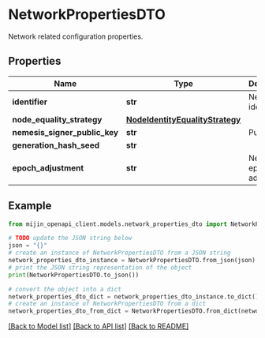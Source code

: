 # NetworkPropertiesDTO

Network related configuration properties.

## Properties

Name | Type | Description | Notes
------------ | ------------- | ------------- | -------------
**identifier** | **str** | Network identifier. | [optional] 
**node_equality_strategy** | [**NodeIdentityEqualityStrategy**](NodeIdentityEqualityStrategy.md) |  | [optional] 
**nemesis_signer_public_key** | **str** | Public key. | [optional] 
**generation_hash_seed** | **str** |  | [optional] 
**epoch_adjustment** | **str** | Nemesis epoch time adjustment. | [optional] 

## Example

```python
from mijin_openapi_client.models.network_properties_dto import NetworkPropertiesDTO

# TODO update the JSON string below
json = "{}"
# create an instance of NetworkPropertiesDTO from a JSON string
network_properties_dto_instance = NetworkPropertiesDTO.from_json(json)
# print the JSON string representation of the object
print(NetworkPropertiesDTO.to_json())

# convert the object into a dict
network_properties_dto_dict = network_properties_dto_instance.to_dict()
# create an instance of NetworkPropertiesDTO from a dict
network_properties_dto_from_dict = NetworkPropertiesDTO.from_dict(network_properties_dto_dict)
```
[[Back to Model list]](../README.md#documentation-for-models) [[Back to API list]](../README.md#documentation-for-api-endpoints) [[Back to README]](../README.md)



